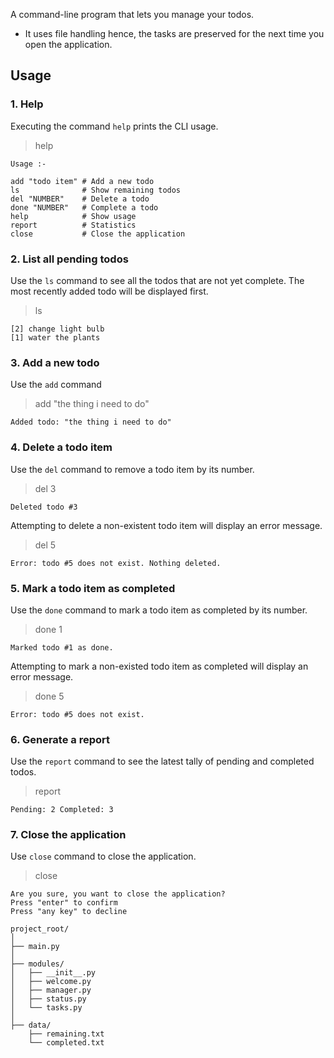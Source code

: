 A command-line program that lets you manage your todos.

- It uses file handling hence, the tasks are preserved for the next time you open the application.


## Usage

### 1. Help

Executing the command `help` prints the CLI usage.

> help

```
Usage :-

add "todo item" # Add a new todo
ls              # Show remaining todos
del "NUMBER"    # Delete a todo
done "NUMBER"   # Complete a todo
help            # Show usage
report          # Statistics
close           # Close the application
```   

### 2. List all pending todos

Use the `ls` command to see all the todos that are not yet complete. The most recently added todo will be displayed first.

> ls

```
[2] change light bulb
[1] water the plants
```

### 3. Add a new todo

Use the `add` command

> add "the thing i need to do"

```
Added todo: "the thing i need to do"
```

### 4. Delete a todo item

Use the `del` command to remove a todo item by its number.

> del 3

```
Deleted todo #3
```

Attempting to delete a non-existent todo item will display an error message.

> del 5

```
Error: todo #5 does not exist. Nothing deleted.
```

### 5. Mark a todo item as completed

Use the `done` command to mark a todo item as completed by its number.

> done 1

```
Marked todo #1 as done.
```

Attempting to mark a non-existed todo item as completed will display an error message.

> done 5

```
Error: todo #5 does not exist.
```

### 6. Generate a report

Use the `report` command to see the latest tally of pending and completed todos.

> report

```
Pending: 2 Completed: 3
```

### 7. Close the application

Use `close` command to close the application.

> close

```
Are you sure, you want to close the application?
Press "enter" to confirm
Press "any key" to decline
```

```
project_root/
│
├── main.py
│
├── modules/
│   ├── __init__.py
│   ├── welcome.py
│   ├── manager.py
│   ├── status.py
│   └── tasks.py
│
├── data/
    ├── remaining.txt
    └── completed.txt

```